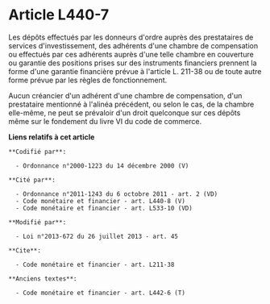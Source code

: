 # Article L440-7

Les dépôts effectués par les donneurs d'ordre auprès des prestataires de services d'investissement, des adhérents d'une
chambre de compensation ou effectués par ces adhérents auprès d'une telle chambre en couverture ou garantie des positions
prises sur des instruments financiers prennent la forme d'une garantie financière prévue à l'article L. 211-38 ou de toute
autre forme prévue par les règles de fonctionnement. 

Aucun créancier d'un adhérent d'une chambre de compensation, d'un prestataire mentionné à l'alinéa précédent, ou selon le
cas, de la chambre elle-même, ne peut se prévaloir d'un droit quelconque sur ces dépôts même sur le fondement du livre VI du
code de commerce.

**Liens relatifs à cet article**

	**Codifié par**:

	  - Ordonnance n°2000-1223 du 14 décembre 2000 (V)

	**Cité par**:

	  - Ordonnance n°2011-1243 du 6 octobre 2011 - art. 2 (VD)
	  - Code monétaire et financier - art. L440-8 (V)
	  - Code monétaire et financier - art. L533-10 (VD)

	**Modifié par**:

	  - Loi n°2013-672 du 26 juillet 2013 - art. 45

	**Cite**:

	  - Code monétaire et financier - art. L211-38

	**Anciens textes**:

	  - Code monétaire et financier - art. L442-6 (T)
